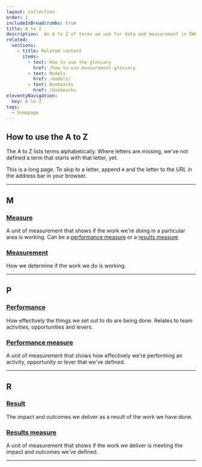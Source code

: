 ```yaml
---
layout: collection
order: 1
includeInBreadcrumbs: true
title: A to Z
description:  An A to Z of terms we use for data and measurement in DWP Digital Health and Disability.
related:
  sections:
    - title: Related content
      items:
        - text: How to use the glossary
          href: /how-to-use-measurement-glossary
        - text: Models
          href: /models/
        - text: Bookmarks
          href: /bookmarks
eleventyNavigation:
  key: A to Z
tags:
  - homepage
---
```


## How to use the A to Z

The A to Z lists terms alphabetically. Where letters are missing, we've not defined a term that starts with that letter, yet.

This is a long page. To skip to a letter, append `#` and the letter to the URL in the address bar in your browser.

___

## M

### [Measure](/a-to-z/measure)

A unit of measurement that shows if the work we're doing in a particular area is working. Can be a [performance measure](/a-to-z/#performance-measure) or a [results measure](/a-to-z/#results-measure).

### [Measurement](/a-to-z/measurement)

How we determine if the work we do is working.

___

## P

### [Performance](/a-to-z/performance)

How effectively the things we set out to do are being done. Relates to team activities, opportunities and levers.

### [Performance measure](/a-to-z/performance-measure)

A unit of measurement that shows how effectively we're performing an activity, opportunity or lever that we've defined.

___

## R

### [Result](/a-to-z/result)

The impact and outcomes we deliver as a result of the work we have done.

### [Results measure](/a-to-z/results-measure)

A unit of measurement that shows if the work we deliver is meeting the impact and outcomes we've defined.

___